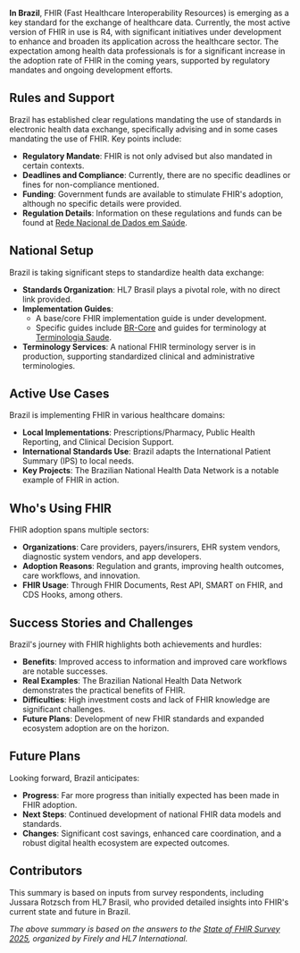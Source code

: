 **In Brazil**, FHIR (Fast Healthcare Interoperability Resources) is emerging as a key standard for the exchange of healthcare data. Currently, the most active version of FHIR in use is R4, with significant initiatives under development to enhance and broaden its application across the healthcare sector. The expectation among health data professionals is for a significant increase in the adoption rate of FHIR in the coming years, supported by regulatory mandates and ongoing development efforts.

## Rules and Support

Brazil has established clear regulations mandating the use of standards in electronic health data exchange, specifically advising and in some cases mandating the use of FHIR. Key points include:

- **Regulatory Mandate**: FHIR is not only advised but also mandated in certain contexts.
- **Deadlines and Compliance**: Currently, there are no specific deadlines or fines for non-compliance mentioned.
- **Funding**: Government funds are available to stimulate FHIR's adoption, although no specific details were provided.
- **Regulation Details**: Information on these regulations and funds can be found at [Rede Nacional de Dados em Saúde](https://simplifier.net/redenacionaldedadosemsaude).

## National Setup

Brazil is taking significant steps to standardize health data exchange:

- **Standards Organization**: HL7 Brasil plays a pivotal role, with no direct link provided.
- **Implementation Guides**:
  - A base/core FHIR implementation guide is under development.
  - Specific guides include [BR-Core](https://hl7.org.br/fhir/core/) and guides for terminology at [Terminologia Saude](https://terminologia.saude.gov.br/fhir).
- **Terminology Services**: A national FHIR terminology server is in production, supporting standardized clinical and administrative terminologies.

## Active Use Cases

Brazil is implementing FHIR in various healthcare domains:

- **Local Implementations**: Prescriptions/Pharmacy, Public Health Reporting, and Clinical Decision Support.
- **International Standards Use**: Brazil adapts the International Patient Summary (IPS) to local needs.
- **Key Projects**: The Brazilian National Health Data Network is a notable example of FHIR in action.

## Who's Using FHIR

FHIR adoption spans multiple sectors:

- **Organizations**: Care providers, payers/insurers, EHR system vendors, diagnostic system vendors, and app developers.
- **Adoption Reasons**: Regulation and grants, improving health outcomes, care workflows, and innovation.
- **FHIR Usage**: Through FHIR Documents, Rest API, SMART on FHIR, and CDS Hooks, among others.

## Success Stories and Challenges

Brazil's journey with FHIR highlights both achievements and hurdles:

- **Benefits**: Improved access to information and improved care workflows are notable successes.
- **Real Examples**: The Brazilian National Health Data Network demonstrates the practical benefits of FHIR.
- **Difficulties**: High investment costs and lack of FHIR knowledge are significant challenges.
- **Future Plans**: Development of new FHIR standards and expanded ecosystem adoption are on the horizon.

## Future Plans

Looking forward, Brazil anticipates:

- **Progress**: Far more progress than initially expected has been made in FHIR adoption.
- **Next Steps**: Continued development of national FHIR data models and standards.
- **Changes**: Significant cost savings, enhanced care coordination, and a robust digital health ecosystem are expected outcomes.

## Contributors

This summary is based on inputs from survey respondents, including Jussara Rotzsch from HL7 Brasil, who provided detailed insights into FHIR's current state and future in Brazil.

*The above summary is based on the answers to the [State of FHIR Survey 2025](https://fire.ly/blog/the-state-of-fhir-in-2025/), organized by Firely and HL7 International.*